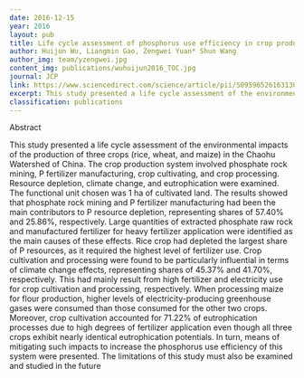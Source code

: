 ```yaml
---
date: 2016-12-15
year: 2016
layout: pub
title: Life cycle assessment of phosphorus use efficiency in crop production system of three crops in Chaohu Watershed, China
author: Huijun Wu, Liangmin Gao, Zengwei Yuan* Shun Wang
author_img: team/yzengwei.jpg
content_img: publications/wuhuijun2016_TOC.jpg
journal: JCP
link: https://www.sciencedirect.com/science/article/pii/S0959652616313014
excerpt: This study presented a life cycle assessment of the environmental impacts of the production of three crops (rice, wheat, and maize) in the Chaohu Watershed of China.
classification: publications
---
```


Abstract

This study presented a life cycle assessment of the environmental impacts of the production of three crops (rice, wheat, and maize) in the Chaohu Watershed of China. The crop production system involved phosphate rock mining, P fertilizer manufacturing, crop cultivating, and crop processing. Resource depletion, climate change, and eutrophication were examined. The functional unit chosen was 1 ha of cultivated land. The results showed that phosphate rock mining and P fertilizer manufacturing had been the main contributors to P resource depletion, representing shares of 57.40% and 25.86%, respectively. Large quantities of extracted phosphate raw rock and manufactured fertilizer for heavy fertilizer application were identified as the main causes of these effects. Rice crop had depleted the largest share of P resources, as it required the highest level of fertilizer use. Crop cultivation and processing were found to be particularly influential in terms of climate change effects, representing shares of 45.37% and 41.70%, respectively. This had mainly result from high fertilizer and electricity use for crop cultivation and processing, respectively. When processing maize for flour production, higher levels of electricity-producing greenhouse gases were consumed than those consumed for the other two crops. Moreover, crop cultivation accounted for 71.22% of eutrophication processes due to high degrees of fertilizer application even though all three crops exhibit nearly identical eutrophication potentials. In turn, means of mitigating such impacts to increase the phosphorus use efficiency of this system were presented. The limitations of this study must also be examined and studied in the future
